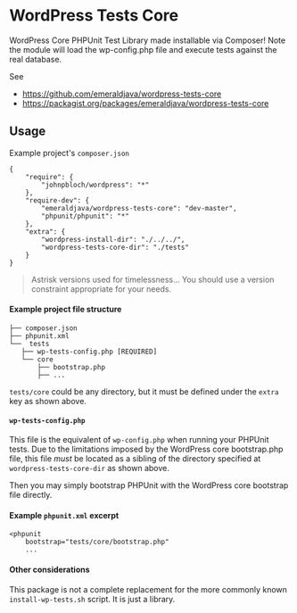 # WordPress Tests Core

WordPress Core PHPUnit Test Library made installable via Composer! Note the module will load the wp-config.php file and execute tests against the real database.

See
- https://github.com/emeraldjava/wordpress-tests-core
- https://packagist.org/packages/emeraldjava/wordpress-tests-core

## Usage

Example project's `composer.json`
```
{
    "require": {
        "johnpbloch/wordpress": "*"
    },
    "require-dev": {
        "emeraldjava/wordpress-tests-core": "dev-master",
        "phpunit/phpunit": "*"
    },
    "extra": {
        "wordpress-install-dir": "./../../",
        "wordpress-tests-core-dir": "./tests"
    }
}
```
> Astrisk versions used for timelessness... You should use a version constraint appropriate for your needs.

#### Example project file structure
```
├── composer.json
├── phpunit.xml
└──  tests
   ├── wp-tests-config.php [REQUIRED]
   └── core
       ├── bootstrap.php
       ├── ...
```
`tests/core` could be any directory, but it must be defined under the `extra` key as shown above.

#### `wp-tests-config.php`

This file is the equivalent of `wp-config.php` when running your PHPUnit tests.  Due to the limitations imposed by the WordPress core bootstrap.php file, this file *must* be located as a sibling of the directory specified at `wordpress-tests-core-dir` as shown above.

Then you may simply bootstrap PHPUnit with the WordPress core bootstrap file directly.

#### Example `phpunit.xml` excerpt
```
<phpunit
	bootstrap="tests/core/bootstrap.php"
	...
```

#### Other considerations

This package is not a complete replacement for the more commonly known `install-wp-tests.sh` script.  It is just a library.
